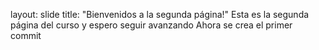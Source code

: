 layout: slide
title: "Bienvenidos a la segunda página!"
Esta es la segunda página del curso y espero seguir avanzando
Ahora se crea el primer commit
